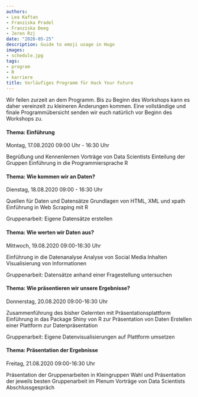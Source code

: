 ```yaml
---
authors:
- Lea Kaftan
- Franziska Pradel
- Franziska Deeg
- Jeren Rzj
date: "2020-05-25"
description: Guide to emoji usage in Hugo
images:
- schedule.jpg
tags:
- program
- R
- karriere
title: Vorläufiges Programm für Hack Your Future
---
```


Wir feilen zurzeit an dem Programm. Bis zu Beginn des Workshops kann es daher vereinzelt zu kleineren Änderungen kommen. Eine vollständige und finale Programmübersicht senden wir euch natürlich vor Beginn des Workshops zu. 
<!--more-->

#### Thema: Einführung
Montag, 17.08.2020
09:00 Uhr - 16:30 Uhr

Begrüßung und Kennenlernen
Vorträge von Data Scientists
Einteilung der Gruppen
Einführung in die Programmiersprache R


#### Thema: Wie kommen wir an Daten?
Dienstag, 18.08.2020
09:00 - 16:30 Uhr

Quellen für Daten und Datensätze
Grundlagen von HTML, XML und xpath
Einführung in Web Scraping mit R

Gruppenarbeit: Eigene Datensätze erstellen


#### Thema: Wie werten wir Daten aus?
Mittwoch, 19.08.2020
09:00-16:30 Uhr

Einführung in die Datenanalyse
Analyse von Social Media Inhalten
Visualisierung von Informationen

Gruppenarbeit: Datensätze anhand einer Fragestellung untersuchen 


#### Thema: Wie präsentieren wir unsere Ergebnisse?
Donnerstag, 20.08.2020
09:00-16:30 Uhr

Zusammenführung des bisher Gelernten mit Präsentationsplattform 
Einführung in das Package Shiny von R zur Präsentation von Daten
Erstellen einer Plattform zur Datenpräsentation 

Gruppenarbeit: Eigene Datenvisualisierungen auf Plattform umsetzen

#### Thema: Präsentation der Ergebnisse 
Freitag, 21.08.2020
09:00-16:30 Uhr

Präsentation der Gruppenarbeiten in Kleingruppen
Wahl und Präsentation der jeweils besten Gruppenarbeit im Plenum
Vorträge von Data Scientists
Abschlussgespräch
